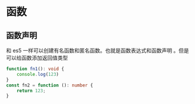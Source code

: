 # 函数
## 函数声明
和 es5 一样可以创建有名函数和匿名函数。也就是函数表达式和函数声明 。但是可以给函数添加返回值类型
```typescript
function fn1(): void {
    console.log(123)
}
const fn2 = function (): number {
    return 123;
}
```
